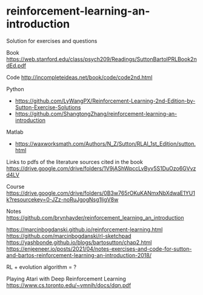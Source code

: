 # reinforcement-learning-an-introduction
Solution for exercises and questions

Book https://web.stanford.edu/class/psych209/Readings/SuttonBartoIPRLBook2ndEd.pdf

Code http://incompleteideas.net/book/code/code2nd.html

Python
- https://github.com/LyWangPX/Reinforcement-Learning-2nd-Edition-by-Sutton-Exercise-Solutions
- https://github.com/ShangtongZhang/reinforcement-learning-an-introduction

Matlab
- https://waxworksmath.com/Authors/N_Z/Sutton/RLAI_1st_Edition/sutton.html

Links to pdfs of the literature sources cited in the book https://drive.google.com/drive/folders/1V9jAShWpccLvByv5S1DuOzo6GVvzd4LV

Course https://drive.google.com/drive/folders/0B3w765rOKuKANmxNbXdwaE1YU1k?resourcekey=0-JZz-noRuJgogNsg1ljgV8w

Notes https://github.com/brynhayder/reinforcement_learning_an_introduction

https://marcinbogdanski.github.io/reinforcement-learning.html
https://github.com/marcinbogdanski/rl-sketchpad
https://yashbonde.github.io/blogs/bartosutton/chap2.html
https://enjeeneer.io/posts/2021/04/notes-exercises-and-code-for-sutton-and-bartos-reinforcement-learning-an-introduction-2018/

RL + evolution algorithm = ?

Playing Atari with Deep Reinforcement Learning https://www.cs.toronto.edu/~vmnih/docs/dqn.pdf 
